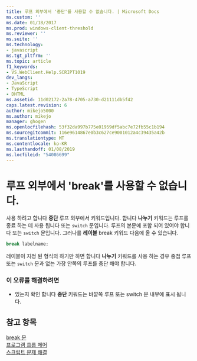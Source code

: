 ```yaml
---
title: 루프 외부에서 '중단'를 사용할 수 없습니다. | Microsoft Docs
ms.custom: ''
ms.date: 01/18/2017
ms.prod: windows-client-threshold
ms.reviewer: ''
ms.suite: ''
ms.technology:
- javascript
ms.tgt_pltfrm: ''
ms.topic: article
f1_keywords:
- VS.WebClient.Help.SCRIPT1019
dev_langs:
- JavaScript
- TypeScript
- DHTML
ms.assetid: 11d02172-2a78-4705-a730-d21111db5f42
caps.latest.revision: 6
author: mikejo5000
ms.author: mikejo
manager: ghogen
ms.openlocfilehash: 53f32da997b775e01959df5abc7e72fb55c1b194
ms.sourcegitcommit: 116e9614867e0b3c627ce9001012a4c39435a42b
ms.translationtype: MT
ms.contentlocale: ko-KR
ms.lasthandoff: 01/08/2019
ms.locfileid: "54086699"
---
```

# <a name="cant-have-break-outside-of-loop"></a>루프 외부에서 'break'를 사용할 수 없습니다.
사용 하려고 합니다 **중단** 루프 외부에서 키워드입니다. 합니다 **나누기** 키워드는 루프를 종료 하는 데 사용 됩니다 또는 `switch` 문입니다. 루프의 본문에 포함 되어 있어야 합니다 또는 `switch` 문입니다. 그러나를 **레이블** break 키워드 다음에 올 수 있습니다.  
  
```js
break labelname;  
```  
  
 레이블이 지정 된 형식의 하기만 하면 합니다 **나누기** 키워드를 사용 하는 경우 중첩 루프 또는 `switch` 문과 없는 가장 안쪽의 루프를 중단 해야 합니다.  
  
### <a name="to-correct-this-error"></a>이 오류를 해결하려면  
  
-   있는지 확인 합니다 **중단** 키워드는 바깥쪽 루프 또는 switch 문 내부에 표시 됩니다.  
  
## <a name="see-also"></a>참고 항목  
 [break 문](../../javascript/reference/break-statement-javascript.md)   
 [프로그램 흐름 제어](../../javascript/controlling-program-flow-javascript.md)   
 [스크립트 문제 해결](../../javascript/advanced/troubleshooting-your-scripts-javascript.md)